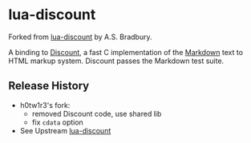 # lua-discount

Forked from [lua-discount][1] by A.S. Bradbury.

A binding to [Discount][2], a fast C implementation of the [Markdown][3] text
to HTML markup system. Discount passes the Markdown test suite.

## Release History
* h0tw1r3's fork:
  * removed Discount code, use shared lib
  * fix `cdata` option
* See Upstream [lua-discount][1]

[1]: http://asbradbury.org/projects/lua-discount/
[2]: http://www.pell.portland.or.us/~orc/Code/discount/
[3]: http://daringfireball.net/projects/markdown

